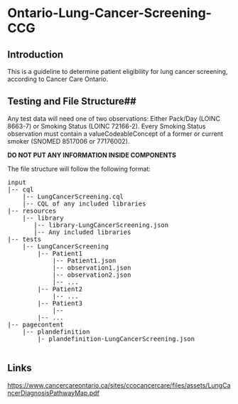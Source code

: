 # Ontario-Lung-Cancer-Screening-CCG

## Introduction

This is a guideline to determine patient eligibility for lung cancer screening, according to Cancer Care Ontario.


## Testing and File Structure##
Any test data will need one of two observations: Either Pack/Day (LOINC 8663-7) or Smoking Status (LOINC 72166-2). Every Smoking
Status observation must contain a valueCodeableConcept of a former or current smoker (SNOMED 8517006 or 77176002).

**DO NOT PUT ANY INFORMATION INSIDE COMPONENTS**


The file structure will follow the following format:
<pre>
input
|-- cql
    |-- LungCancerScreening.cql
    |-- CQL of any included libraries
|-- resources
    |-- library
       |-- library-LungCancerScreening.json
       |-- Any included libraries
|-- tests
    |-- LungCancerScreening
        |-- Patient1
            |-- Patient1.json
            |-- observation1.json
            |-- observation2.json
            |-- ...
        |-- Patient2
            |-- ...
        |-- Patient3
            |--
        |-- ...
|-- pagecontent
    |-- plandefinition
        |- plandefinition-LungCancerScreening.json

</pre>


## Links

https://www.cancercareontario.ca/sites/ccocancercare/files/assets/LungCancerDiagnosisPathwayMap.pdf
